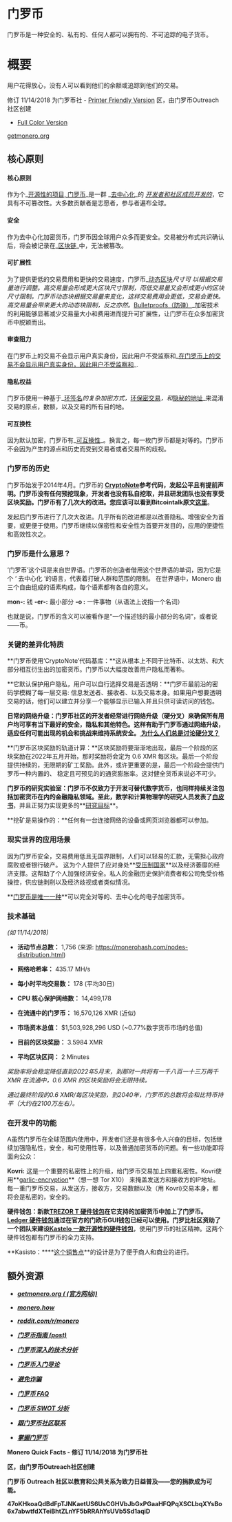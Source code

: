 # 门罗币

门罗币是一种安全的、私有的、任何人都可以拥有的、不可追踪的电子货币。

# 概要

用户花得放心，没有人可以看到他们的余额或追踪到他们的交易。

修订 11/14/2018 为门罗币社 - [Printer Friendly Version](http://www.monerooutreach.org/pubs/2018/QuickFacts/QuickFacts_PrinterFriendly.pdf) 
区，由门罗币Outreach社区创建

* [Full Color Version](http://www.monerooutreach.org/pubs/2018/QuickFacts/QuickFacts.pdf)

[getmonero.org](https://getmonero.org/)


## 核心原则

#### 核心原则

作为个_[开源性的项目, 门罗币](https://github.com/monero-project/monero)_是一群 _[去中心化](https://forum.getmonero.org/8/funding-required)_的 _[开发者和社区成员开发的](https://getmonero.org/community/team/)_，它具有不可篡改性。大多数贡献者是志愿者，参与者遍布全球。

#### 安全

作为去中心化加密货币，门罗币因全球用户众多而更安全。交易被分布式共识确认后，将会被记录在_[区块链](https://www.mycryptopedia.com/what-is-blockchain-technology/)_中，无法被篡改。

#### 可扩展性

为了提供更低的交易费用和更快的交易速度，门罗币_[动态区块](https://www.mycryptopedia.com/block-size-explained/)_尺寸可
以根据交易量进行调整。高交易量会形成更大区块尺寸限制，而低交易量又会形成更小的区块尺寸限制。门罗币动态块根据交易量来变化，这样交易费用会更低，交易会更快。高交易量会带来更大的动态块限制，反之亦然。_[Bulletproofs（防弹）](https://web.stanford.edu/~buenz/pubs/bulletproofs.pdf)_加密技术的利用能够显著减少交易量大小和费用进而提升可扩展性，让门罗币在众多加密货币中脱颖而出。

#### 审查阻力

在门罗币上的交易不会显示用户真实身份，因此用户不受监察和_[在门罗币上的交易不会显示用户真实身份，因此用户不受监察和](https://en.wikipedia.org/wiki/Capital_control)_.

#### 隐私权益

门罗币使用一种基于_[环签名](https://getmonero.org/resources/moneropedia/ringsignatures.html)_的复杂加密方式，_[环保密交易](https://www.mycryptopedia.com/monero-ring-confidential-transactions-ringct/)_，和_[隐秘的地址](https://www.mycryptopedia.com/everything-need-know-stealth-addresses/)_来混淆交易的原点，数额，以及交易的所有目的地。

#### 可互换性

因为默认加密，门罗币有_[可互换性](https://getmonero.org/resources/moneropedia/fungibility.html)_。换言之，每一枚门罗币都是对等的。门罗币不会因为产生的源点和历史而受到交易者或者交易所的歧视。


### 门罗币的历史

门罗币始发于2014年4月。门罗币的 **[CryptoNote](https://cryptonote.org/whitepaper.pdf)**参考代码，发起公平且有提前声明。门罗币没有任何预挖现象，开发者也没有私自挖取，并且研发团队也没有享受区块奖励。门罗币有了几次大的改进。您应该可以看到Bitcointalk原文**[这里](https://bitcointalk.org/index.php?topic=563821.0)**。

发起后门罗币进行了几次大改进。几乎所有的改进都是以改善隐私、增强安全为首要，或更便于使用。门罗币继续以保密性和安全性为首要开发目的，应用的便捷性和高效性次之。

### 门罗币是什么意思？

‘门罗币’这个词是来自世界语。门罗币的创造者借⽤这个世界语的单词，因为它是个 ‘ 去中⼼化 ’的语⾔，代表着打破人群和范围的限制。
在世界语中，Monero 由三个自由组成的语素构成，每个语素都有各自的意义。

**mon-:** 钱 
**-er-:** 最小部分 
 **-o :** 一件事物（从语法上说指一个名词）

也就是说，门罗币的含义可以被看作是“一个描述钱的最小部分的名词”，或者说——币。

### 关键的差异化特质

**门罗币使用‘CryptoNote’代码基库：**这从根本上不同于比特币、以太坊、和大部分相互衍生出的加密货币。门罗币以大幅度改善用户隐私而著称。

**它默认保护用户隐私，用户可以自行选择交易是否透明：**门罗币最前沿的密码学模糊了每⼀层交易: 信息发送者、接收者、以及交易本⾝。如果用户想要透明交易的话，他们可以建⽴并分享⼀个能够显⽰已输⼊并且只供可读访问的钱包。

**日常的网络升级：**门罗币社区的开发者经常进行网络升级（硬分叉）来确保所有用户均可享有当下最好的安全，隐私和其他特色。这样有助于门罗币通过网络升级，适应任何可能出现的机会和挑战来维持系统安全。**[ 为什么人们总是讨论硬分叉？](https://bitcoinmagazine.com/articles/monero-just-hard-forked-and-it-resulted-four-new-projects/)**

**门罗币区块奖励的轨道计算：**区块奖励将要渐渐地出现，最后一个阶段的区块奖励在2022年五月开始，那时奖励将会定为 0.6 XMR 每区块。最后一个阶段提供持续的，无限期的矿工奖励。此外，或许更重要的是，最后一个阶段会提供门罗币一种内置的、 稳定且可预见的的通货膨胀率。这对健全货币来说必不可少。

**门罗币的研究实验室：**门罗币不仅致力于开发可替代数字货币，也同样持续关注包括加密货币在内的金融隐私领域。至此，数学和计算物理学的研究人员发表了**[白皮书](https://lab.getmonero.org/)**，并且正努力实现更多的**[研究目标](https://lab.getmonero.org/)**。

**挖矿是易操作的：**任何有一台连接网络的设备或网页浏览器都可以参加。

### 现实世界的应用场景

因为门罗币安全，交易费用低且无国界限制，人们可以轻易的汇款，无需担心政府腐败或者银行破产。 这为个人提供了应对身处**[受压制国家](https://www.reddit.com/r/Monero/comments/6wczty/how_monero_changed_my_life/)**以及经济萎靡的经济支撑。这帮助了个人加强经济安全。私人的金融历史保护消费者和公司免受价格操控，供应链剥削以及经济歧视或者类似情况。

**[门罗币是唯一一种](https://www.reddit.com/r/Monero/comments/8k8pk9/monero_the_worlds_bestkept_secret/)**可以完全对等的、去中心化的电子加密货币。

### 技术基础

_(如 11/14/2018)_

+ **活动节点总数：** 1,756 (来源: https://monerohash.com/nodes-distribution.html)

+ **网络哈希率：** 435.17 MH/s

+ **每小时平均交易数：** 178 (平均30日)

+ **CPU 核心保护网络数：** 14,499,178

+ **在流通中的门罗币：** 16,570,126 XMR (近似)

+ **市场资本总值：** $1,503,928,296 USD (~0.77%数字货币市场的总值)

+ **目前的区块奖励：** 3.5984 XMR

+ **平均区块区间：** 2 Minutes

_奖励率将会稳定降低直到2022年5月末，到那时一共将有一千八百一十三万两千XMR 在流通中，0.6 XMR 的区块奖励将会无限持续。_

_通过最终阶段的0.6 XMR/每区块奖励，到2040年，门罗币的总数将会和比特币持平（大约在2100万左右）。_

### 在开发中的功能

A虽然门罗币在全球范围内使用中，开发者们还是有很多令人兴奋的目标，包括继续加强隐私性，安全，和可使用性等，以及普通加密货币的问题。有一些功能即将面向公众：

**Kovri:** 这是一个重要的私密性上的升级，给门罗币交易加上四重私密性。Kovri使用**[garlic-encryption](https://getmonero.org/resources/moneropedia/garlic-encryption.html)**（想一想 Tor X10） 来掩盖发送方和接收方的IP地址。每一重门罗币交易，从发送方，接收方，交易数额以及（用 Kovri)交易本身，都将会是私密的，安全的。

**硬件钱包：**新款**[TREZOR T 硬件钱包](https://trezor.io/coins/#XMR)**在它支持的加密货币中加上了门罗币。**[Ledger 硬件钱包](https://support.ledgerwallet.com/hc/en-us/articles/360006352934-Monero-XMR-Advanced)**通过在官方的门欧币GUI钱包已经可以使用。门罗比社区资助了一个团队来建设**[Kastelo 一款开源性的硬件钱包](http://kastelo.org/)**，使用门罗币的社区精神。这两个硬件钱包都有门罗币的全力支持。

**Kasisto：****[这个销售点](https://github.com/amiuhle/kasisto)**的设计是为了便于商人和商业的进行。


## 额外资源

+ **_[getmonero.org ( (官方网站))](https://getmonero.org/)_**

+ **_[monero.how](https://www.monero.how/)_**

+ **_[reddit.com/r/monero](https://www.reddit.com/r/Monero/)_**

+ **_[门罗币指南 (post)](https://www.reddit.com/r/CryptoCurrency/comments/7ra409/your_guide_to_monero_and_why_it_has_great/)_**

+ **_[门罗币深入的技术分析](https://steemit.com/monero/@sgp/7yjqso-a-monero-introduction-for-beginners)_**

+ **_[门罗币入门导论](https://www.getmonero.org/library/Zero-to-Monero-1-0-0.pdf)_**

+ **_[避免诈骗](https://www.reddit.com/r/Monero/wiki/avoid)_**

+ **_[门罗币 FAQ](https://www.getmonero.org/get-started/faq/)_**

+ **_[门罗币 SWOT 分析]()_**

+ **_[跟门罗币社区联系](https://getmonero.org/community/hangouts/)_**

+ **_[掌握门罗币](https://masteringmonero.com/)_**

**Monero Quick Facts - 修订 11/14/2018 为门罗币社**

**区，由门罗币Outreach社区创建**

**门罗币 Outreach 社区以教育和公共关系为致力日益普及——您的捐款成为可能。**

**47oKHkoaQdBdFpTJNKaetUS6UsCGHVbJbGxPGaaHFQPqXSCLbqXYsBo6x7abwtfdXTeiBhtZLnYF5bRRAhYsUVb5Sd1aqiD**
